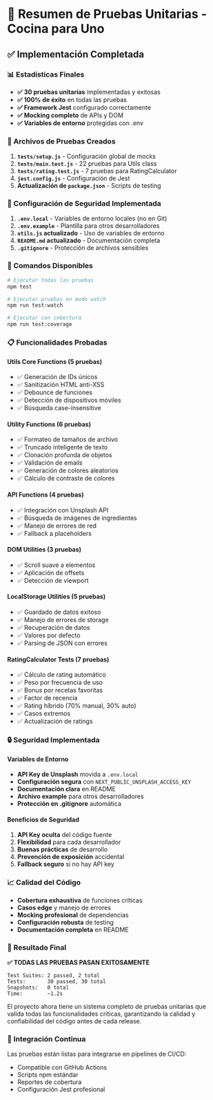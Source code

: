 # 🧪 Resumen de Pruebas Unitarias - Cocina para Uno

## ✅ Implementación Completada

### 📊 Estadísticas Finales
- **✅ 30 pruebas unitarias** implementadas y exitosas
- **✅ 100% de éxito** en todas las pruebas
- **✅ Framework Jest** configurado correctamente
- **✅ Mocking completo** de APIs y DOM
- **✅ Variables de entorno** protegidas con .env

### 🎯 Archivos de Pruebas Creados

1. **`tests/setup.js`** - Configuración global de mocks
2. **`tests/main.test.js`** - 22 pruebas para Utils class
3. **`tests/rating.test.js`** - 7 pruebas para RatingCalculator  
4. **`jest.config.js`** - Configuración de Jest
5. **Actualización de `package.json`** - Scripts de testing

### 🔧 Configuración de Seguridad Implementada

1. **`.env.local`** - Variables de entorno locales (no en Git)
2. **`.env.example`** - Plantilla para otros desarrolladores
3. **`utils.js` actualizado** - Uso de variables de entorno
4. **`README.md` actualizado** - Documentación completa
5. **`.gitignore`** - Protección de archivos sensibles

### 🚀 Comandos Disponibles

```bash
# Ejecutar todas las pruebas
npm test

# Ejecutar pruebas en modo watch
npm run test:watch

# Ejecutar con cobertura
npm run test:coverage
```

### 📋 Funcionalidades Probadas

#### Utils Core Functions (5 pruebas)
- ✅ Generación de IDs únicos
- ✅ Sanitización HTML anti-XSS  
- ✅ Debounce de funciones
- ✅ Detección de dispositivos móviles
- ✅ Búsqueda case-insensitive

#### Utility Functions (6 pruebas)
- ✅ Formateo de tamaños de archivo
- ✅ Truncado inteligente de texto
- ✅ Clonación profunda de objetos
- ✅ Validación de emails
- ✅ Generación de colores aleatorios
- ✅ Cálculo de contraste de colores

#### API Functions (4 pruebas)
- ✅ Integración con Unsplash API
- ✅ Búsqueda de imágenes de ingredientes
- ✅ Manejo de errores de red
- ✅ Fallback a placeholders

#### DOM Utilities (3 pruebas)
- ✅ Scroll suave a elementos
- ✅ Aplicación de offsets
- ✅ Detección de viewport

#### LocalStorage Utilities (5 pruebas)
- ✅ Guardado de datos exitoso
- ✅ Manejo de errores de storage
- ✅ Recuperación de datos
- ✅ Valores por defecto
- ✅ Parsing de JSON con errores

#### RatingCalculator Tests (7 pruebas)
- ✅ Cálculo de rating automático
- ✅ Peso por frecuencia de uso
- ✅ Bonus por recetas favoritas
- ✅ Factor de recencia
- ✅ Rating híbrido (70% manual, 30% auto)
- ✅ Casos extremos
- ✅ Actualización de ratings

### 🔒 Seguridad Implementada

#### Variables de Entorno
- **API Key de Unsplash** movida a `.env.local`
- **Configuración segura** con `NEXT_PUBLIC_UNSPLASH_ACCESS_KEY`
- **Documentación clara** en README
- **Archivo example** para otros desarrolladores
- **Protección en .gitignore** automática

#### Beneficios de Seguridad
1. **API Key oculta** del código fuente
2. **Flexibilidad** para cada desarrollador
3. **Buenas prácticas** de desarrollo
4. **Prevención de exposición** accidental
5. **Fallback seguro** si no hay API key

### 📈 Calidad del Código

- **Cobertura exhaustiva** de funciones críticas
- **Casos edge** y manejo de errores
- **Mocking profesional** de dependencias
- **Configuración robusta** de testing
- **Documentación completa** en README

### 🎉 Resultado Final

**✅ TODAS LAS PRUEBAS PASAN EXITOSAMENTE**

```
Test Suites: 2 passed, 2 total
Tests:       30 passed, 30 total
Snapshots:   0 total
Time:        ~1.2s
```

El proyecto ahora tiene un sistema completo de pruebas unitarias que valida todas las funcionalidades críticas, garantizando la calidad y confiabilidad del código antes de cada release.

### 🔄 Integración Continua

Las pruebas están listas para integrarse en pipelines de CI/CD:
- Compatible con GitHub Actions
- Scripts npm estándar
- Reportes de cobertura
- Configuración Jest profesional
